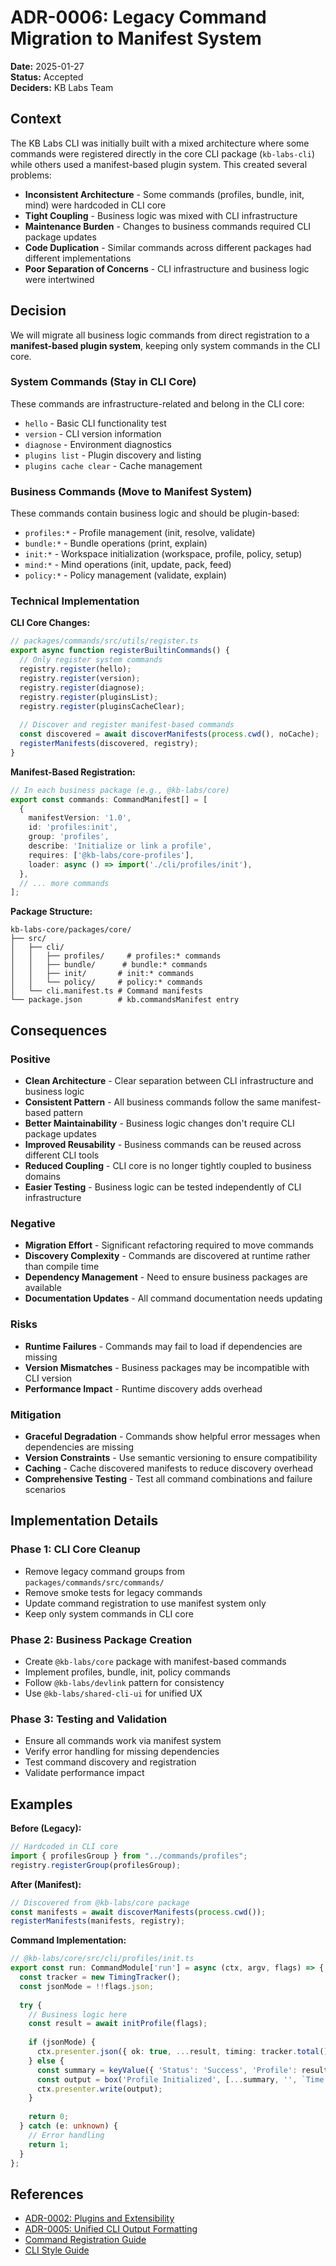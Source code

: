 # ADR-0006: Legacy Command Migration to Manifest System

**Date:** 2025-01-27  
**Status:** Accepted  
**Deciders:** KB Labs Team

## Context

The KB Labs CLI was initially built with a mixed architecture where some commands were registered directly in the core CLI package (`kb-labs-cli`) while others used a manifest-based plugin system. This created several problems:

- **Inconsistent Architecture** - Some commands (profiles, bundle, init, mind) were hardcoded in CLI core
- **Tight Coupling** - Business logic was mixed with CLI infrastructure
- **Maintenance Burden** - Changes to business commands required CLI package updates
- **Code Duplication** - Similar commands across different packages had different implementations
- **Poor Separation of Concerns** - CLI infrastructure and business logic were intertwined

## Decision

We will migrate all business logic commands from direct registration to a **manifest-based plugin system**, keeping only system commands in the CLI core.

### System Commands (Stay in CLI Core)

These commands are infrastructure-related and belong in the CLI core:

- `hello` - Basic CLI functionality test
- `version` - CLI version information
- `diagnose` - Environment diagnostics
- `plugins list` - Plugin discovery and listing
- `plugins cache clear` - Cache management

### Business Commands (Move to Manifest System)

These commands contain business logic and should be plugin-based:

- `profiles:*` - Profile management (init, resolve, validate)
- `bundle:*` - Bundle operations (print, explain)
- `init:*` - Workspace initialization (workspace, profile, policy, setup)
- `mind:*` - Mind operations (init, update, pack, feed)
- `policy:*` - Policy management (validate, explain)

### Technical Implementation

**CLI Core Changes:**
```typescript
// packages/commands/src/utils/register.ts
export async function registerBuiltinCommands() {
  // Only register system commands
  registry.register(hello);
  registry.register(version);
  registry.register(diagnose);
  registry.register(pluginsList);
  registry.register(pluginsCacheClear);
  
  // Discover and register manifest-based commands
  const discovered = await discoverManifests(process.cwd(), noCache);
  registerManifests(discovered, registry);
}
```

**Manifest-Based Registration:**
```typescript
// In each business package (e.g., @kb-labs/core)
export const commands: CommandManifest[] = [
  {
    manifestVersion: '1.0',
    id: 'profiles:init',
    group: 'profiles',
    describe: 'Initialize or link a profile',
    requires: ['@kb-labs/core-profiles'],
    loader: async () => import('./cli/profiles/init'),
  },
  // ... more commands
];
```

**Package Structure:**
```
kb-labs-core/packages/core/
├── src/
│   ├── cli/
│   │   ├── profiles/     # profiles:* commands
│   │   ├── bundle/      # bundle:* commands  
│   │   ├── init/       # init:* commands
│   │   └── policy/     # policy:* commands
│   └── cli.manifest.ts # Command manifests
└── package.json        # kb.commandsManifest entry
```

## Consequences

### Positive

- **Clean Architecture** - Clear separation between CLI infrastructure and business logic
- **Consistent Pattern** - All business commands follow the same manifest-based pattern
- **Better Maintainability** - Business logic changes don't require CLI package updates
- **Improved Reusability** - Business commands can be reused across different CLI tools
- **Reduced Coupling** - CLI core is no longer tightly coupled to business domains
- **Easier Testing** - Business logic can be tested independently of CLI infrastructure

### Negative

- **Migration Effort** - Significant refactoring required to move commands
- **Discovery Complexity** - Commands are discovered at runtime rather than compile time
- **Dependency Management** - Need to ensure business packages are available
- **Documentation Updates** - All command documentation needs updating

### Risks

- **Runtime Failures** - Commands may fail to load if dependencies are missing
- **Version Mismatches** - Business packages may be incompatible with CLI version
- **Performance Impact** - Runtime discovery adds overhead

### Mitigation

- **Graceful Degradation** - Commands show helpful error messages when dependencies are missing
- **Version Constraints** - Use semantic versioning to ensure compatibility
- **Caching** - Cache discovered manifests to reduce discovery overhead
- **Comprehensive Testing** - Test all command combinations and failure scenarios

## Implementation Details

### Phase 1: CLI Core Cleanup
- Remove legacy command groups from `packages/commands/src/commands/`
- Remove smoke tests for legacy commands
- Update command registration to use manifest system only
- Keep only system commands in CLI core

### Phase 2: Business Package Creation
- Create `@kb-labs/core` package with manifest-based commands
- Implement profiles, bundle, init, policy commands
- Follow `@kb-labs/devlink` pattern for consistency
- Use `@kb-labs/shared-cli-ui` for unified UX

### Phase 3: Testing and Validation
- Ensure all commands work via manifest system
- Verify error handling for missing dependencies
- Test command discovery and registration
- Validate performance impact

## Examples

**Before (Legacy):**
```typescript
// Hardcoded in CLI core
import { profilesGroup } from "../commands/profiles";
registry.registerGroup(profilesGroup);
```

**After (Manifest):**
```typescript
// Discovered from @kb-labs/core package
const manifests = await discoverManifests(process.cwd());
registerManifests(manifests, registry);
```

**Command Implementation:**
```typescript
// @kb-labs/core/src/cli/profiles/init.ts
export const run: CommandModule['run'] = async (ctx, argv, flags) => {
  const tracker = new TimingTracker();
  const jsonMode = !!flags.json;
  
  try {
    // Business logic here
    const result = await initProfile(flags);
    
    if (jsonMode) {
      ctx.presenter.json({ ok: true, ...result, timing: tracker.total() });
    } else {
      const summary = keyValue({ 'Status': 'Success', 'Profile': result.name });
      const output = box('Profile Initialized', [...summary, '', `Time: ${formatTiming(tracker.total())}`]);
      ctx.presenter.write(output);
    }
    
    return 0;
  } catch (e: unknown) {
    // Error handling
    return 1;
  }
};
```

## References

- [ADR-0002: Plugins and Extensibility](./0002-plugins-and-extensibility.md)
- [ADR-0005: Unified CLI Output Formatting](./0005-unified-cli-output-formatting.md)
- [Command Registration Guide](../COMMAND_REGISTRATION.md)
- [CLI Style Guide](../guides/cli-style.md)
